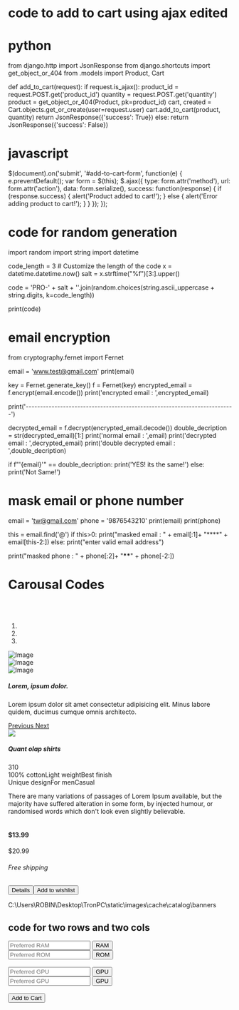 # code to add to cart using ajax edited

# python

from django.http import JsonResponse
from django.shortcuts import get_object_or_404
from .models import Product, Cart

def add_to_cart(request):
if request.is_ajax():
product_id = request.POST.get('product_id')
quantity = request.POST.get('quantity')
product = get_object_or_404(Product, pk=product_id)
cart, created = Cart.objects.get_or_create(user=request.user)
cart.add_to_cart(product, quantity)
return JsonResponse({'success': True})
else:
return JsonResponse({'success': False})

# javascript

$(document).on('submit', '#add-to-cart-form', function(e) {
    e.preventDefault();
    var form = $(this);
    $.ajax({
    type: form.attr('method'),
    url: form.attr('action'),
    data: form.serialize(),
    success: function(response) {
    if (response.success) {
        alert('Product added to cart!');
    } else {
        alert('Error adding product to cart!');
        }
    }
    });
});

# code for random generation

import random
import string
import datetime

code_length = 3 # Customize the length of the code
x = datetime.datetime.now()
salt = x.strftime("%f")[3:].upper()

code = 'PRO-' + salt + ''.join(random.choices(string.ascii_uppercase + string.digits, k=code_length))

print(code)

# email encryption

from cryptography.fernet import Fernet

email = 'www.test@gmail.com'
print(email)

key = Fernet.generate_key()
f = Fernet(key)
encrypted_email = f.encrypt(email.encode())
print('encrypted email : ',encrypted_email)

print('-------------------------------------------------------------------------')

decrypted_email = f.decrypt(encrypted_email.decode())
double_decription = str(decrypted_email)[1:]
print('normal email : ',email)
print('decrypted email : ',decrypted_email)
print('double decrypted email : ',double_decription)

if f"'{email}'" == double_decription:
print('YES! its the same!')
else:
print('Not Same!')

# mask email or phone number

email = 'tw@gmail.com'
phone = '9876543210'
print(email)
print(phone)

this = email.find('@')
if this>0:
print("masked email : " + email[:1]+ "\*\*\*\*" + email[this-2:])
else:
print("enter valid email address")

print("masked phone : " + phone[:2]+ "**\*\***" + phone[-2:])

# Carousal Codes

<!DOCTYPE html>
<html>

<head>
  <!-- Include Bootstrap CSS -->
  <link rel="stylesheet" href="//maxcdn.bootstrapcdn.com/bootstrap/3.3.4/css/bootstrap.min.css">
</head>
<style>
  /* Custom CSS for smaller main container */
  .container {
    max-width: 800px;
  }

  /* Custom CSS for responsive feedback on interaction */
  .carousel-control.left,
  .carousel-control.right {
    background: rgba(0, 0, 0, 0.5);
    top: 50%;
    transform: translateY(-50%);
  }

  .carousel-control.left {
    left: 0;
  }

  .carousel-control.right {
    right: 0;
  }

  .carousel-control.left:hover,
  .carousel-control.right:hover {
    background: rgba(0, 0, 0, 0.7);
  }
</style>

<body>
  <!-- Your HTML content goes here -->
  <div class="container"><br><br>
    <div id="carousel-example-generic" class="carousel slide" data-ride="carousel">
      <!-- Indicators -->
      <ol class="carousel-indicators">
        <li data-target="#carousel-example-generic" data-slide-to="0" class="active"></li>
        <li data-target="#carousel-example-generic" data-slide-to="1"></li>
        <li data-target="#carousel-example-generic" data-slide-to="2"></li>
      </ol>
      <!-- Wrapper for slides -->
      <div class="carousel-inner" role="listbox">
        <div class="item active">
          <img src="https://unsplash.it/1400/600?image=62" alt="Image">
        </div>
        <div class="item">
          <img src="https://unsplash.it/1400/600?image=62" alt="Image">
          <div class="carousel-caption">
          </div>
        </div>
        <div class="item">
          <img src="https://unsplash.it/1400/600?image=315" alt="Image">
          <div class="carousel-caption">
            <h5>Lorem, ipsum dolor.</h5>
            <p>Lorem ipsum dolor sit amet consectetur adipisicing elit. Minus labore quidem, ducimus
              cumque
              omnis architecto.</p>
          </div>
        </div>
      </div>
      <!-- Controls -->
      <a class="left carousel-control" href="#carousel-example-generic" role="button" data-slide="prev"
        style="background: rgba(0,0,0,0);">
        <span class="glyphicon glyphicon-chevron-left"></span>
        <span class="sr-only">Previous</span>
      </a>
      <a class="right carousel-control" href="#carousel-example-generic" role="button" data-slide="next"
        style="background: rgba(0,0,0,0);">
        <span class="glyphicon glyphicon-chevron-right"></span>
        <span class="sr-only">Next</span>
      </a>
    </div>
  </div>
  <!-- Include jQuery and Bootstrap JavaScript -->
  <script src="//cdnjs.cloudflare.com/ajax/libs/jquery/2.1.3/jquery.min.js"></script>
  <script src="//maxcdn.bootstrapcdn.com/bootstrap/3.3.4/js/bootstrap.min.js"></script>

  <!-- Include Bootstrap JavaScript and jQuery -->
  <script src="https://code.jquery.com/jquery-3.6.0.min.js"></script>
  <script src="https://maxcdn.bootstrapcdn.com/bootstrap/3.3.4/js/bootstrap.min.js"></script>

  <script>
    $(document).ready(function () {
      // Activate Carousel
      $('#carousel-example-generic').carousel();

      // Enable Carousel Indicators
      $('.carousel-indicators li').click(function () {
        $('.carousel-indicators li').removeClass('active');
        $(this).addClass('active');
      });

      // Enable Carousel Controls
      $('.carousel-control-prev').click(function () {
        $('#carousel-example-generic').carousel('prev');
      });

      $('.carousel-control-next').click(function () {
        $('#carousel-example-generic').carousel('next');
      });
    });
  </script>

</body>

</html>


<div class="container mt-5 mb-5">
    <div class="d-flex justify-content-center row">
        <div class="col-md-10">
            <div class="row p-2 bg-white border rounded">
                <div class="col-md-3 mt-1"><img class="img-fluid img-responsive rounded product-image" src="https://i.imgur.com/QpjAiHq.jpg"></div>
                <div class="col-md-6 mt-1">
                    <h5>Quant olap shirts</h5>
                    <div class="d-flex flex-row">
                        <div class="ratings mr-2"><i class="fa fa-star"></i><i class="fa fa-star"></i><i class="fa fa-star"></i><i class="fa fa-star"></i></div><span>310</span>
                    </div>
                    <div class="mt-1 mb-1 spec-1"><span>100% cotton</span><span class="dot"></span><span>Light weight</span><span class="dot"></span><span>Best finish<br></span></div>
                    <div class="mt-1 mb-1 spec-1"><span>Unique design</span><span class="dot"></span><span>For men</span><span class="dot"></span><span>Casual<br></span></div>
                    <p class="text-justify text-truncate para mb-0">There are many variations of passages of Lorem Ipsum available, but the majority have suffered alteration in some form, by injected humour, or randomised words which don't look even slightly believable.<br><br></p>
                </div>
                <div class="align-items-center align-content-center col-md-3 border-left mt-1">
                    <div class="d-flex flex-row align-items-center">
                        <h4 class="mr-1">$13.99</h4><span class="strike-text">$20.99</span>
                    </div>
                    <h6 class="text-success">Free shipping</h6>
                    <div class="d-flex flex-column mt-4"><button class="btn btn-primary btn-sm" type="button">Details</button><button class="btn btn-outline-primary btn-sm mt-2" type="button">Add to wishlist</button></div>
                </div>
            </div>
        </div>
    </div>
</div>


C:\Users\ROBIN\Desktop\TronPC\static\images\cache\catalog\banners

## code for two rows and two cols

<div id="content" class="col-sm-9">
    <div class="row">
        <div class="col-sm-6">
            <div class="containerz">
                <div class="containerz__item">
                    <input type="email" class="form__field" placeholder="Preferred RAM" />
                    <button type="button" class="btn btn--primary btn--inside uppercase">RAM</button>
                </div>
            </div>
        </div>
        <div class="col-sm-6">
            <div class="containerz">
                <div class="containerz__item">
                    <input type="email" class="form__field" placeholder="Preferred ROM" />
                    <button type="button" class="btn btn--primary btn--inside uppercase">ROM</button>
                </div>
            </div>
        </div>
    </div><br>
    <div class="row">
        <div class="col-sm-6">
            <div class="containerz">
                <div class="containerz__item">
                    <input type="email" class="form__field" placeholder="Preferred GPU" />
                    <button type="button" class="btn btn--primary btn--inside uppercase">GPU</button>
                </div>
            </div>
        </div>
        <div class="col-sm-6">
            <div class="containerz">
                <div class="containerz__item">
                    <input type="email" class="form__field" placeholder="Preferred GPU" />
                    <button type="button" class="btn btn--primary btn--inside uppercase">GPU</button>
                </div>
            </div>
        </div>
    </div><br>
    <div class="modal-footer">
        <button type="button" class="btn btn-primary">Add to Cart</button>
    </div>
</div>
